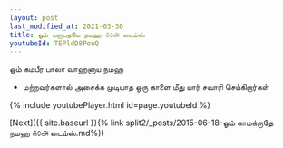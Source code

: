 ```yaml
---
layout: post
last_modified_at: 2021-03-30
title: ஓம் யஞபதயே நமஹ ௧௦௮ டைம்ஸ்
youtubeId: TEPldD8PouQ
---
```

 
 
 ஓம் கமபீர பாலா வாஹனாய நமஹ  
 
 -  மற்றவர்களால் அசைக்க முடியாத ஒரு காளை மீது யார் சவாரி செய்கிறார்கள் 
 
  
 
  
 
 
 
 
 
 


{% include youtubePlayer.html id=page.youtubeId %}
 
[Next]({{ site.baseurl }}{% link  split2/_posts/2015-06-18-ஓம் காமக்ருதே நமஹ ௧௦௮ டைம்ஸ்.md%})
 
